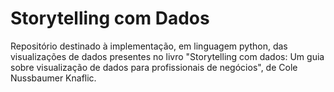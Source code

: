 # Storytelling com Dados

Repositório destinado à implementação, em linguagem python, das visualizações de dados presentes no livro "Storytelling com dados: Um guia sobre visualização de dados para profissionais de negócios", de Cole Nussbaumer Knaflic.
